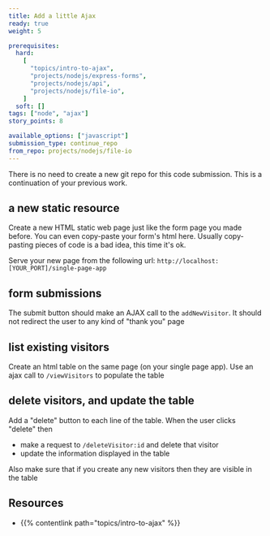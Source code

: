 ```yaml
---
title: Add a little Ajax
ready: true
weight: 5

prerequisites:
  hard:
    [
      "topics/intro-to-ajax",
      "projects/nodejs/express-forms",
      "projects/nodejs/api",
      "projects/nodejs/file-io",
    ]
  soft: []
tags: ["node", "ajax"]
story_points: 8

available_options: ["javascript"]
submission_type: continue_repo
from_repo: projects/nodejs/file-io
---
```


There is no need to create a new git repo for this code submission. This is a continuation of your previous work.

## a new static resource

Create a new HTML static web page just like the form page you made before. You can even copy-paste your form's html here. Usually copy-pasting pieces of code is a bad idea, this time it's ok.

Serve your new page from the following url: `http://localhost:[YOUR_PORT]/single-page-app`

## form submissions

The submit button should make an AJAX call to the `addNewVisitor`. It should not redirect the user to any kind of "thank you" page

## list existing visitors

Create an html table on the same page (on your single page app).
Use an ajax call to `/viewVisitors` to populate the table

## delete visitors, and update the table

Add a "delete" button to each line of the table. When the user clicks "delete" then

- make a request to `/deleteVisitor:id` and delete that visitor
- update the information displayed in the table

Also make sure that if you create any new visitors then they are visible in the table

## Resources

- {{% contentlink path="topics/intro-to-ajax" %}}

